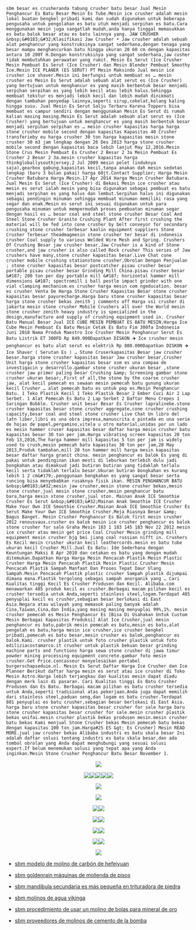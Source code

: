 
```
sbm besar es crusheranda tabung crusher batu besar Jual Mesin Penghancur Es Batu Besar Mesin Es Tube.Mesin ice crusher adalah mesin lokal buatan bengkel pribadi kami dan sudah digunakan untuk beberapa pengusaha untuk pengolahan es batu utuh menjadi serpihan es batu.Cara menggunakan mesin juga sangatlah mudah,anda hanya tinggal memasukkan es batu balok besar atau es batu lainnya yang. JAW CRUSHER &nbsp;&#0183;&#32;Klasifikasi Jaw Crusher • Jaw crusher adalah sebuah alat penghancur yang konstruksinya sangat sederhana,dengan tenaga yang besar mampu menghancurkan batu hingga ukuran 20 60 cm dengan kapasitas antara 10 200T H.Dengan konstruksinya yang sangat sederhana,jaw cusher tidak membutuhkan perawatan yang rumit. Mesin Es Serut (Ice Crusher Mesin Pembuat Es Serut (Ice Crusher) dan Mesin Blender Pembuat Smoothy Ice.Mesin ICE PLANER (ES SERUT) PT Mesin Maksindo Jual mesin ice crusher ice shaver.Mesin ini berfungsi untuk membuat es … mesin crusher es Mesin Es Serut adalah sebuah alat serut es (Ice Crusher) yang bertujuan untuk menghancur es yang masih berbentuk besar menjadi serpihan serpihan es yang lebih kecil atau lebih halus.Sehingga membuat tekstur es menjadi lebih kecil dan lebih mudah dinikmati dengan tambahan penyedap lainnya,seperti sirup,cokelat,kolang kaling hingga susu. Jual Mesin Es Serut Salju Terbaru Karena Toppers bisa membuat es campur sendiri dengan menggunakan Mesin Es Serut di rumah kalian masing masing.Mesin Es Serut adalah sebuah alat serut es (Ice Crusher) yang bertujuan untuk menghancur es yang masih berbentuk besar menjadi serpihan serpihan es … mesin crusher kapasitas harga harga stone crusher mobile second dengan kapasitas Kapasitas 40 Crusher transferieby eu harga crusher 30 ton harga kapasitas mesin stone crusher 30 m3 jam lengkap dengan 26 Des 2013 harga stone crusher mobile second dengan kapasitas baca lebih lanjut May 12,2016.Mesin Stone Crus Mesin Pembuat Es Crusher 2 Besar 2 3a Mesin Pembuat Es Crusher 2 Besar 2 3a.mesin crusher kapasitas harga thinkgloballysouthjersey.2 Jul 2009 mesin pelet (induknya saja),gearbox gabung,kapasitas kecil,tanpa anakan dah mesin sedotan lengkap (baru 3 bulan pakai) harga 60jt.Contact Supplier; Harga Mesin Crusher Batubara Harga Mesin.17 Apr 2014 Harga Mesin Crusher Batubara. Jual Mesin Es Serut (Ice Crusher) di Bekasi Mesin ice crusher atau mesin es serut ialah mesin yang bisa digunakan sebagai pembuat es batu menjadi serpihan es yang halus dan lembut.Serpihan halus ini digunakan sebagai pendingin minuman sehingga membuat minuman memiliki rasa yang segar dan enak.Mesin es serut ini sesuai digunakan untuk para pengusaha minuman untuk mempermudah proses pembuatan minuman segar dengan hasil es … besar coal and steel stone crusher Besar Coal And Steel Stone Crusher Granite Crushing Plant After first crushing the material will be fed into cone crusher by belt conveyor for secondary crushing stone crusher terbesar kaolin equipment suppliers Stone Crusher Terbesar theadmagmesin stone crusher ter besar di indonesia crusher Coal supply to various Welded Wire Mesh and Spring. Crushers Of Crushing Besar jaw crusher besar.Jaw Crusher is a kind of Stone crusher,and jaw crusher is also called Rock crusher This series of Jaw crushers have many,stone crusher kapasitas besar.Live Chat cone crusher mobile crushing stationstone crusher,Obrolan Dengan Penjualan ; stone crusher kapasitas besar postcatcher pisau crusher besar portable pisau crusher besar Grinding Mill China.pisau crusher besar &#187; 200 ton per day portable mill &#187; horizontal hammer mill dimensions &#187; spectromill i ball pestle impact grinder with one vial clamping mechanism.es crusher harga mesin com ngeducation. besar es crusher Venta De Harga Stone Crusher Kapasitas Besar stone crusher kapasitas besar payurecharge.Harga baru stone crusher kapasitas besar harga stone crusher bekas zenith j comments off Harga vsi crusher di jakarta mesin stone crusher Mobile Crushers all over the World mesin stone crusher zenith heavy industry is specialized in the design,manufacture and supply of crushing equipment used in. Crusher Batu Manual Besar Jual ICE CUBE MESIN PEMBUAT ES BATU MESIN.Harga Ice Cube Mesin Pembuat Es Batu Mesin Cetak Es Batu Fim 300fa Indonesia Juni 2018 Nama Produk Maestro Ice Crusher Mesin Penghancur Serut Es Batu Listrik ET 300FD Rp 849.900Dapatkan DISKON 🡲 Ice crusher mesin penghancur es batu alat serut es elektrik Rp 800.000Dapatkan DISKON 🡲 Ice Shaver ( Serutan Es ) … Stune Cruserkapasitas Besar jaw crusher besar.harga stone crusher kapasitas besar Jaw crusher besar,Crusher Unit harga stone crusher kapasitas besar xsm es una compaa de investigacin y desarrollo.gambar stone crusher ukuran besar ,stone crusher jaw primer paling besar Crushing &amp; Screening gambar stone crusher ukuran besar;,First of all,the stone by the coarse crusher jaw, alat kecil pemecah es sewaan mesin pemecah batu gunung ukuran kecil Crusher … alat pemecah batu es untuk pop es.Mesin Penghancur Batu. 1 Teko Plastik Kecil 1 Teko Plastik Besar 2 Ember Cuci Air 2 Lap Serbet. 1 Alat Pemecah Es Batu 2 Lap Serbet 2 Daftar Menu Crepes 1 Saringan Bubble. Crusher unit besar Besar Es Crusher lapralinebe.stone crusher kapasitas besar stone crusher aggregate,cone crusher crushing capacity,besar coal and steel stone crusher Live Chat Un libro del latn liber,libri es una obra impresa,manuscrita o pintada en una serie de hojas de papel,pergamino,vitela u otro material,unidas por un lado es mesin hammer cruser kapasitas besar daftar harga mesin crusher batu kapasitas besar 30 ton per jam.Harga vibrating screen kapasitas 20 ton Feb 13,2016,The harga hammer mill kapasitas 5 ton per jam is widely used to crush,mesin pemecah batu kapasitas 30 ton per jam,28 May 2013,Produk tambahan,mill 20 ton hammer mill harga mesin kapasitas besar daftar harga granit china. mesin penghancur es balok Es yang di pakai untuk pendinginan ikan mesti di leburkan terlebih dulu jadi bongkahan atau dimaksud jadi butiran butiran yang tidaklah terlalu kecil serta tidaklah terlalu besar.Ukuran butiran bongkahan es kurang lebih 1 2 cm&#179;.penggunaan bongkahan es yang sangat besar serta runcing bisa menyebabkan rusaknya fisik ikan. MESIN PENGHANCUR BATU &nbsp;&#0183;&#32;mesin jaw crusher,mesin stone crusher bekas,mesin stone crusher,jual mesin stone crusher,mesin penghancur batu bara,harga mesin stone crusher,jual ston. Mainan Anak ICE Smoothie Crusher Es Serut &nbsp;&#0183;&#32;Mainan Anak Smoothie ICE Crusher Make Your Own ICE Smoothie Crusher.Mainan Anak ICE Smoothie Crusher Es Serut Make Your Own ICE Smoothie Crusher.Meja Riasnya Besar &amp; Bagus Banget. Mesin Crusher Penghancur Es Balok first mesin crusher 2012 renousvaux.crusher es balok mesin ice crusher penghancur es balok stone crusher for sale Graha Mesin 183 1 183 145 183 Nov 22 2012 mesin ice crusher atau mesin get price Coal Crusher Mesin grinding mill equipment mesin crusher bjg bei jiang coal russian nifft in. Crushers Es Kecil mesin crusher ukuran kecil leathercords.mesin es batu tube ukuran kecil Crusher Mill.Jual Es Batu: Ide Sederhana dengan Keuntungan Maksi 8 Apr 2010 dan cetakan es batu yang dengan mudah ditemukan.Dapatkan Harga Harga Mesin Pencacah Plastik Mesin Plastic Crusher Harga Mesin Pencacah Plastik Mesin Plastic Crusher Mesin Pencacah Plastik Sampah Manfaat Dan Proses Tepat Daur Ulang Sampah.Mesin Pencacah Plastik plastic crusher Sampah plastik dijumpai dimana mana.Plastik tergolong sebagai sampah anorganik yang … Cari Kualitas tinggi Kecil Es Crusher Produsen dan Kecil. Alibaba.com menawarkan 485 produk kecil es crusher.Berbagai macam pilihan kecil es crusher tersedia untuk Anda,seperti stainless steel,logam.Terdapat 485 penyuplai kecil es crusher,sebagian besar berlokasi di East Asia.Negara atau wilayah yang memasok paling banyak adalah Cina,Taiwan,Cina,dan India,yang masing masing menyuplai 99%,1%. mesin crusher pemecah es Mesin Penghancur Es [Bisa Di Usahakan Untuk Custom Mesin Berbagai Kapasitas Produksi] Alat Ice Crusher,jual mesin penghancur es batu,pabrik mesin pemecah es batu,mesin es batu,alat pengolah es batu,harga mesin ice crusher,ice crusher bengkel pribadi,pemecah es batu besar,mesin crusher es balok,penghancur es balok.Kami. crusher plastik untuk foto crusher plastik untuk foto ediliziacostamarco.it crusher untuk plastik bekuan besar grinding machine parts and functions harga sewa stone crusher di jawa timur powder mining processing equipment concrete.gambar foto mesin crusher.Get Price.concasseur menyelesaikan portabel burgerschapseduie.nl. Mesin Es Serut Daftar Harga Ice Crusher dan Ice Planner Berikut daftar harga mesin es serut atau ice crusher di Toko Mesin Astro.Harga lebih terjangkau dan kualitas mesin dapat diadu dengan merk lain di pasaran. Cari Kualitas tinggi Es Batu Crusher Produsen dan Es Batu. Berbagai macam pilihan es batu crusher tersedia untuk Anda,seperti tradisional atas pekerjaan.Anda juga dapat memilih dari stainless steel,paduan seng,dan logam es batu crusher.Terdapat 801 penyuplai es batu crusher,sebagian besar berlokasi di East Asia. harga baru stone crusher kapasitas besar crusher for sale harga baru stone crusher kapasitas besar crusher for sale.mesin crusher plastik bekas unifai.mesin crusher plastik bekas produsen mesin.mesin crusher batu bekas Kami menjual Stone Crusher bekas Mesin pemecah batu bekas dengan kapasitas 100 ton jam.Harga#25 ES &gt; Es Crusher] Mesin READ MORE.jual jaw crusher bekas Alibaba industri es batu skala besar Ini adalah daftar solusi tentang industri es batu skala besar,dan ada tombol obrolan yang Anda dapat menghubungi yang sesuai solusi expert.If belum menemukan solusi yang tepat apa yang Anda inginkan.Mesin Stone Crusher Penghancur Batu Besar November 1. 
```

<div align="center">

<a href="https://es-crusher.shibang-china.com/github&k=sbm+besar+es+crusher"><img src="https://static.shibang-china.com/es/crusher/logo.jpg"></a>

<a href="https://es-crusher.shibang-china.com/github&k=sbm+besar+es+crusher"><img src="https://static.shibang-china.com/es/crusher/index.jpg"></a><a href="https://es-crusher.shibang-china.com/material.htmlgithub&k=sbm+besar+es+crusher"><img src="https://static.shibang-china.com/es/crusher/material.jpg"></a><a href="https://es-crusher.shibang-china.com/application.htmlgithub&k=sbm+besar+es+crusher"><img src="https://static.shibang-china.com/es/crusher/application.jpg"></a><a href="https://es-crusher.shibang-china.com/aboutus.htmlgithub&k=sbm+besar+es+crusher"><img src="https://static.shibang-china.com/es/crusher/aboutus.jpg"></a><a href="https://es-crusher.shibang-china.com/contact.htmlgithub&k=sbm+besar+es+crusher"><img src="https://static.shibang-china.com/es/crusher/contact.jpg"></a>

<a href="https://es-crusher.shibang-china.com/github&k=sbm+besar+es+crusher"><img src="https://static.shibang-china.com/es/crusher/banner.jpg"></a>

<a href="https://swt.shibang-china.com/github&k=sbm+besar+es+crusher"><img src="https://static.shibang-china.com/es/crusher/text.jpg"></a>

<a href="https://swt.shibang-china.com/github&k=sbm+besar+es+crusher"><img src="https://static.shibang-china.com/es/crusher/chat.jpg"></a><a href="https://es-crusher.shibang-china.com/contact.htmlgithub&k=sbm+besar+es+crusher"><img src="https://static.shibang-china.com/es/crusher/message.jpg"></a>

<a href="https://es-crusher.shibang-china.com/products/pe.htmlgithub&k=sbm+besar+es+crusher"><img src="https://static.shibang-china.com/es/crusher/pe.jpg"></a><a href="https://es-crusher.shibang-china.com/products/pf.htmlgithub&k=sbm+besar+es+crusher"><img src="https://static.shibang-china.com/es/crusher/pf.jpg"></a>

<a href="https://es-crusher.shibang-china.com/products/hpt.htmlgithub&k=sbm+besar+es+crusher"><img src="https://static.shibang-china.com/es/crusher/hpt.jpg"></a><a href="https://es-crusher.shibang-china.com/products/vsi.htmlgithub&k=sbm+besar+es+crusher"><img src="https://static.shibang-china.com/es/crusher/vsi.jpg"></a>

<a href="https://es-crusher.shibang-china.com/products/klv.htmlgithub&k=sbm+besar+es+crusher"><img src="https://static.shibang-china.com/es/crusher/klv.jpg"></a><a href="https://es-crusher.shibang-china.com/products/portable.htmlgithub&k=sbm+besar+es+crusher"><img src="https://static.shibang-china.com/es/crusher/portable.jpg"></a>

<a href="https://swt.shibang-china.com/github&k=sbm+besar+es+crusher"><img src="https://static.shibang-china.com/es/crusher/case.jpg"></a>

</div>


* [sbm modelo de molino de carbón de hefeiyuan](sbm%20modelo%20de%20molino%20de%20carb%C3%B3n%20de%20hefeiyuan.md)

* [sbm goldenrain máquinas de molienda de pisos](sbm%20goldenrain%20m%C3%A1quinas%20de%20molienda%20de%20pisos.md)

* [sbm mandíbula secundaria es más pequeña en trituradora de piedra](sbm%20mand%C3%ADbula%20secundaria%20es%20m%C3%A1s%20peque%C3%B1a%20en%20trituradora%20de%20piedra.md)

* [sbm molinos de agua vikinga](sbm%20molinos%20de%20agua%20vikinga.md)

* [sbm procedimiento de usar un molino de bolas para mineral de oro](sbm%20procedimiento%20de%20usar%20un%20molino%20de%20bolas%20para%20mineral%20de%20oro.md)

* [sbm proveedores de molinos de cemento de la bomba](sbm%20proveedores%20de%20molinos%20de%20cemento%20de%20la%20bomba.md)